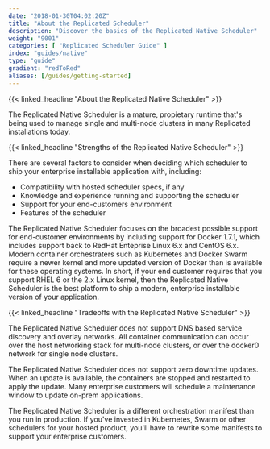 ```yaml
---
date: "2018-01-30T04:02:20Z"
title: "About the Replicated Scheduler"
description: "Discover the basics of the Replicated Native Scheduler"
weight: "9001"
categories: [ "Replicated Scheduler Guide" ]
index: "guides/native"
type: "guide"
gradient: "redToRed"
aliases: [/guides/getting-started]
---
```


{{< linked_headline "About the Replicated Native Scheduler" >}}

The Replicated Native Scheduler is a mature, propietary runtime that's being used to manage single and multi-node clusters in many Replicated installations today.

{{< linked_headline "Strengths of the Replicated Native Scheduler" >}}

There are several factors to consider when deciding which scheduler to ship your enterprise installable application with, including:

- Compatibility with hosted scheduler specs, if any
- Knowledge and experience running and supporting the scheduler
- Support for your end-customers environment
- Features of the scheduler

The Replicated Native Scheduler focuses on the broadest possible support for end-customer environments by including support for Docker 1.7.1, which includes support back to RedHat Enteprise Linux 6.x and CentOS 6.x. Modern container orchestraters such as Kubernetes and Docker Swarm require a newer kernel and more updated version of Docker than is available for these operating systems. In short, if your end customer requires that you support RHEL 6 or the 2.x Linux kernel, then the Replicated Native Scheduler is the best platform to ship a modern, enterprise installable version of your application.

{{< linked_headline "Tradeoffs with the Replicated Native Scheduler" >}}

The Replicated Native Scheduler does not support DNS based service discovery and overlay networks. All container communication can occur over the host networking stack for multi-node clusters, or over the docker0 network for single node clusters.

The Replicated Native Scheduler does not support zero downtime updates. When an update is available, the containers are stopped and restarted to apply the update. Many enterprise customers will schedule a maintenance window to update on-prem applications.

The Replicated Native Scheduler is a different orchestration manifest than you run in production. If you've invested in Kubernetes, Swarm or other schedulers for your hosted product, you'll have to rewrite some manifests to support your enterprise customers.

